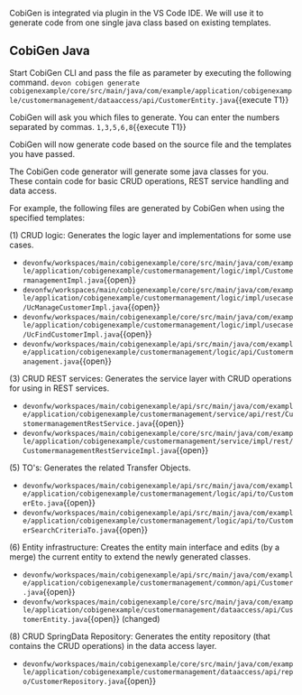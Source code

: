 CobiGen is integrated via plugin in the VS Code IDE. We will use it to generate code from one single java class based on existing templates.


## CobiGen Java


Start CobiGen CLI and pass the file as parameter by executing the following command.
`devon cobigen generate cobigenexample/core/src/main/java/com/example/application/cobigenexample/customermanagement/dataaccess/api/CustomerEntity.java`{{execute T1}}

CobiGen will ask you which files to generate. You can enter the numbers separated by commas. 
`1,3,5,6,8`{{execute T1}}

CobiGen will now generate code based on the source file and the templates you have passed.


The CobiGen code generator will generate some java classes for you. These contain code for basic CRUD operations, REST service handling and data access.

For example, the following files are generated by CobiGen when using the specified templates:

(1) CRUD logic: Generates the logic layer and implementations for some use cases.
- `devonfw/workspaces/main/cobigenexample/core/src/main/java/com/example/application/cobigenexample/customermanagement/logic/impl/CustomermanagementImpl.java`{{open}}
- `devonfw/workspaces/main/cobigenexample/core/src/main/java/com/example/application/cobigenexample/customermanagement/logic/impl/usecase/UcManageCustomerImpl.java`{{open}}
- `devonfw/workspaces/main/cobigenexample/core/src/main/java/com/example/application/cobigenexample/customermanagement/logic/impl/usecase/UcFindCustomerImpl.java`{{open}}
- `devonfw/workspaces/main/cobigenexample/api/src/main/java/com/example/application/cobigenexample/customermanagement/logic/api/Customermanagement.java`{{open}}

(3) CRUD REST services: Generates the service layer with CRUD operations for using in REST services.
- `devonfw/workspaces/main/cobigenexample/api/src/main/java/com/example/application/cobigenexample/customermanagement/service/api/rest/CustomermanagementRestService.java`{{open}}
- `devonfw/workspaces/main/cobigenexample/core/src/main/java/com/example/application/cobigenexample/customermanagement/service/impl/rest/CustomermanagementRestServiceImpl.java`{{open}}

(5) TO&#39;s: Generates the related Transfer Objects.
- `devonfw/workspaces/main/cobigenexample/api/src/main/java/com/example/application/cobigenexample/customermanagement/logic/api/to/CustomerEto.java`{{open}}
- `devonfw/workspaces/main/cobigenexample/api/src/main/java/com/example/application/cobigenexample/customermanagement/logic/api/to/CustomerSearchCriteriaTo.java`{{open}}

(6) Entity infrastructure: Creates the entity main interface and edits (by a merge) the current entity to extend the newly generated classes.
- `devonfw/workspaces/main/cobigenexample/api/src/main/java/com/example/application/cobigenexample/customermanagement/common/api/Customer.java`{{open}}
- `devonfw/workspaces/main/cobigenexample/core/src/main/java/com/example/application/cobigenexample/customermanagement/dataaccess/api/CustomerEntity.java`{{open}} (changed)

(8) CRUD SpringData Repository: Generates the entity repository (that contains the CRUD operations) in the data access layer.
- `devonfw/workspaces/main/cobigenexample/core/src/main/java/com/example/application/cobigenexample/customermanagement/dataaccess/api/repo/CustomerRepository.java`{{open}}
